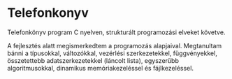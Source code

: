 # Telefonkonyv
Telefonkönyv program C nyelven, strukturált programozási elveket követve.

A fejlesztés alatt megismerkedtem a programozás alapjaival. Megtanultam bánni a típusokkal, változókkal, vezérlési szerkezetekkel, függvényekkel, összetettebb adatszerkezetekkel (láncolt lista), egyszerűbb algoritmusokkal, dinamikus memóriakezeléssel és fájlkezeléssel.
